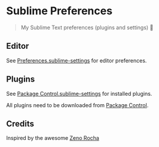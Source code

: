 # Sublime Preferences

> My Sublime Text preferences (plugins and settings) 💩

## Editor

See [Preferences.sublime-settings](https://github.com/laistomazz/sublime-preferences/blob/master/Preferences.sublime-settings) for editor preferences.

## Plugins

See [Package Control.sublime-settings](https://github.com/laistomazz/sublime-preferences/blob/master/Package%20Control.sublime-settings) for installed plugins.

All plugins need to be downloaded from [Package Control](https://sublime.wbond.net/).

## Credits

Inspired by the awesome [Zeno Rocha](https://github.com/zenorocha/sublime-preferences)

